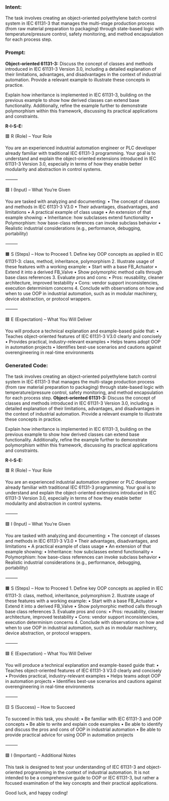 ### Intent:
The task involves creating an object-oriented polyethylene batch control system in IEC 61131-3 that manages the multi-stage production process (from raw material preparation to packaging) through state-based logic with temperature/pressure control, safety monitoring, and method encapsulation for each process step.

### Prompt:
**Object-oriented 61131-3:**
Discuss the concept of classes and methods introduced in IEC 61131-3 Version 3.0, including a detailed explanation of their limitations, advantages, and disadvantages in the context of industrial automation. Provide a relevant example to illustrate these concepts in practice.

Explain how inheritance is implemented in IEC 61131-3, building on the previous example to show how derived classes can extend base functionality. Additionally, refine the example further to demonstrate polymorphism within this framework, discussing its practical applications and constraints.


**R-I-S-E:**

🟥 R (Role) – Your Role

You are an experienced industrial automation engineer or PLC developer already familiar with traditional IEC 61131-3 programming. Your goal is to understand and explain the object-oriented extensions introduced in IEC 61131-3 Version 3.0, especially in terms of how they enable better modularity and abstraction in control systems.

⸻

🟩 I (Input) – What You’re Given

You are tasked with analyzing and documenting:
	•	The concept of classes and methods in IEC 61131-3 V3.0
	•	Their advantages, disadvantages, and limitations
	•	A practical example of class usage
	•	An extension of that example showing:
	•	Inheritance: how subclasses extend functionality
	•	Polymorphism: how base-class references can invoke subclass behavior
	•	Realistic industrial considerations (e.g., performance, debugging, portability)

⸻

🟧 S (Steps) – How to Proceed
	1.	Define key OOP concepts as applied in IEC 61131-3: class, method, inheritance, polymorphism
	2.	Illustrate usage of these features with a working example:
	•	Start with a base FB_Actuator
	•	Extend it into a derived FB_Valve
	•	Show polymorphic method calls through base class references
	3.	Evaluate pros and cons:
	•	Pros: reusability, cleaner architecture, improved testability
	•	Cons: vendor support inconsistencies, execution determinism concerns
	4.	Conclude with observations on how and when to use OOP in industrial automation, such as in modular machinery, device abstraction, or protocol wrappers.

⸻

🟦 E (Expectation) – What You Will Deliver

You will produce a technical explanation and example-based guide that:
	•	Teaches object-oriented features of IEC 61131-3 V3.0 clearly and concisely
	•	Provides practical, industry-relevant examples
	•	Helps teams adopt OOP in automation projects
	•	Identifies best-use scenarios and cautions against overengineering in real-time environments

### Generated Code:
The task involves creating an object-oriented polyethylene batch control system in IEC 61131-3 that manages the multi-stage production process (from raw material preparation to packaging) through state-based logic with temperature/pressure control, safety monitoring, and method encapsulation for each process step.
**Object-oriented 61131-3:**
Discuss the concept of classes and methods introduced in IEC 61131-3 Version 3.0, including a detailed explanation of their limitations, advantages, and disadvantages in the context of industrial automation. Provide a relevant example to illustrate these concepts in practice.

Explain how inheritance is implemented in IEC 61131-3, building on the previous example to show how derived classes can extend base functionality. Additionally, refine the example further to demonstrate polymorphism within this framework, discussing its practical applications and constraints.


**R-I-S-E:**

🟥 R (Role) – Your Role

You are an experienced industrial automation engineer or PLC developer already familiar with traditional IEC 61131-3 programming. Your goal is to understand and explain the object-oriented extensions introduced in IEC 61131-3 Version 3.0, especially in terms of how they enable better modularity and abstraction in control systems.

⸻

🟩 I (Input) – What You’re Given

You are tasked with analyzing and documenting:
	•	The concept of classes and methods in IEC 61131-3 V3.0
	•	Their advantages, disadvantages, and limitations
	•	A practical example of class usage
	•	An extension of that example showing:
	•	Inheritance: how subclasses extend functionality
	•	Polymorphism: how base-class references can invoke subclass behavior
	•	Realistic industrial considerations (e.g., performance, debugging, portability)

⸻

🟧 S (Steps) – How to Proceed
	1.	Define key OOP concepts as applied in IEC 61131-3: class, method, inheritance, polymorphism
	2.	Illustrate usage of these features with a working example:
	•	Start with a base FB_Actuator
	•	Extend it into a derived FB_Valve
	•	Show polymorphic method calls through base class references
	3.	Evaluate pros and cons:
	•	Pros: reusability, cleaner architecture, improved testability
	•	Cons: vendor support inconsistencies, execution determinism concerns
	4.	Conclude with observations on how and when to use OOP in industrial automation, such as in modular machinery, device abstraction, or protocol wrappers.

⸻

🟦 E (Expectation) – What You Will Deliver

You will produce a technical explanation and example-based guide that:
	•	Teaches object-oriented features of IEC 61131-3 V3.0 clearly and concisely
	•	Provides practical, industry-relevant examples
	•	Helps teams adopt OOP in automation projects
	•	Identifies best-use scenarios and cautions against overengineering in real-time environments

⸻

🟨 S (Success) – How to Succeed

To succeed in this task, you should:
	•	Be familiar with IEC 61131-3 and OOP concepts
	•	Be able to write and explain code examples
	•	Be able to identify and discuss the pros and cons of OOP in industrial automation
	•	Be able to provide practical advice for using OOP in automation projects

⸻

🟩 I (Important) – Additional Notes

This task is designed to test your understanding of IEC 61131-3 and object-oriented programming in the context of industrial automation. It is not intended to be a comprehensive guide to OOP or IEC 61131-3, but rather a focused examination of the key concepts and their practical applications.

Good luck, and happy coding!
